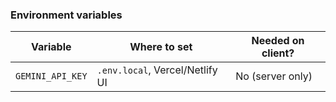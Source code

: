 ### Environment variables
| Variable          | Where to set                     | Needed on client? |
|-------------------|----------------------------------|-------------------|
| `GEMINI_API_KEY`  | `.env.local`, Vercel/Netlify UI | No (server only)  |
